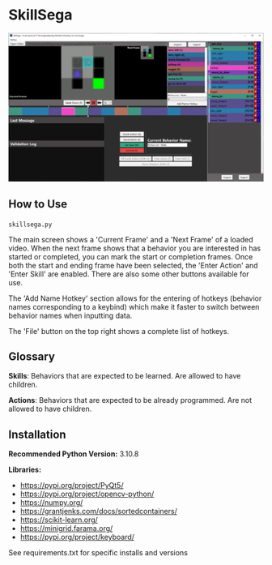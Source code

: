 # SkillSega

![Picture of SkillSega](readme_files/mainimage.png)

## How to Use

`skillsega.py`

The main screen shows a 'Current Frame' and a 'Next Frame' of a loaded video. When the next frame shows that a behavior you are interested in has started or completed, you can mark the start or completion frames. Once both the start and ending frame have been selected, the 'Enter Action' and 'Enter Skill' are enabled. There are also some other buttons available for use.

The 'Add Name Hotkey' section allows for the entering of hotkeys (behavior names corresponding to a keybind) which make it faster to switch between behavior names when inputting data.


The 'File' button on the top right shows a complete list of hotkeys.

## Glossary

**Skills**: Behaviors that are expected to be learned. Are allowed to have children.

**Actions**: Behaviors that are expected to be already programmed. Are not allowed to have children.


## Installation

**Recommended Python Version:** 3.10.8

**Libraries:**

- https://pypi.org/project/PyQt5/
- https://pypi.org/project/opencv-python/
- https://numpy.org/
- https://grantjenks.com/docs/sortedcontainers/
- https://scikit-learn.org/
- https://minigrid.farama.org/
- https://pypi.org/project/keyboard/

See requirements.txt for specific installs and versions